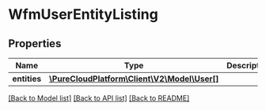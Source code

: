 # WfmUserEntityListing

## Properties
Name | Type | Description | Notes
------------ | ------------- | ------------- | -------------
**entities** | [**\PureCloudPlatform\Client\V2\Model\User[]**](User.md) |  | [optional] 

[[Back to Model list]](../README.md#documentation-for-models) [[Back to API list]](../README.md#documentation-for-api-endpoints) [[Back to README]](../README.md)


